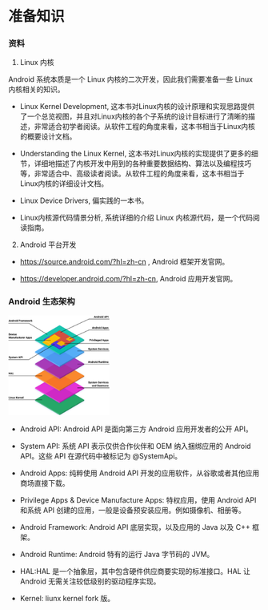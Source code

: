 # 准备知识

### 资料

1. Linux 内核

Android 系统本质是一个 Linux 内核的二次开发，因此我们需要准备一些 Linux 内核相关的知识。

- Linux Kernel Development, 这本书对Linux内核的设计原理和实现思路提供了一个总览视图，并且对Linux内核的各个子系统的设计目标进行了清晰的描述，非常适合初学者阅读。从软件工程的角度来看，这本书相当于Linux内核的概要设计文档。

- Understanding the Linux Kernel, 这本书对Linux内核的实现提供了更多的细节，详细地描述了内核开发中用到的各种重要数据结构、算法以及编程技巧等，非常适合中、高级读者阅读。从软件工程的角度来看，这本书相当于Linux内核的详细设计文档。

- Linux Device Drivers, 偏实践的一本书。

- Linux内核源代码情景分析, 系统详细的介绍 Linux 内核源代码，是一个代码阅读指南。

2. Android 平台开发

- https://source.android.com/?hl=zh-cn , Android 框架开发官网。

- https://developer.android.com/?hl=zh-cn, Android 应用开发官网。

### Android 生态架构

<img src="android/framework/resources/android-stack.svg" style="width:40%">

- Android API: Android API 是面向第三方 Android 应用开发者的公开 API。

- System API: 系统 API 表示仅供合作伙伴和 OEM 纳入捆绑应用的 Android API。这些 API 在源代码中被标记为 @SystemApi。

- Android Apps: 纯粹使用 Android API 开发的应用软件，从谷歌或者其他应用商场直接下载。

- Privilege Apps & Device Manufacture Apps: 特权应用，使用 Android API 和系统 API 创建的应用，一般是设备预安装应用。例如摄像机、相册等。

- Android Framework: Android API 底层实现，以及应用的 Java 以及 C++ 框架。

- Android Runtime: Android 特有的运行 Java 字节码的 JVM。

- HAL:HAL 是一个抽象层，其中包含硬件供应商要实现的标准接口。HAL 让 Android 无需关注较低级别的驱动程序实现。

- Kernel: liunx kernel fork 版。

